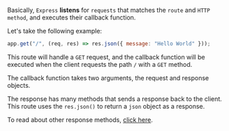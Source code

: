 Basically, `Express` **listens** for `requests` that matches the `route` and `HTTP method`, and executes their callback function.

Let's take the following example:

```javascript
app.get("/", (req, res) => res.json({ message: "Hello World" }));
```

This route will handle a `GET` request, and the callback function will be executed when the client requests the path `/` with a `GET` method.

The callback function takes two arguments, the request and response objects.

The response has many methods that sends a response back to the client. This route uses the `res.json()` to return a `json` object as a response.

To read about other response methods, [click here](https://expressjs.com/en/guide/routing.html#response-methods).
